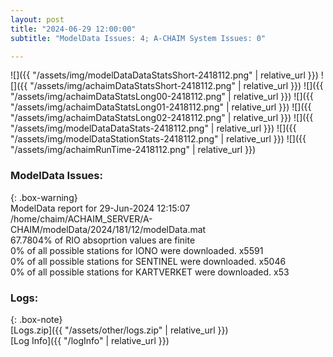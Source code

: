 ```yaml
---
layout: post
title: "2024-06-29 12:00:00"
subtitle: "ModelData Issues: 4; A-CHAIM System Issues: 0"

---
```


![]({{ "/assets/img/modelDataDataStatsShort-2418112.png" | relative_url }})
![]({{ "/assets/img/achaimDataStatsShort-2418112.png" | relative_url }})
![]({{ "/assets/img/achaimDataStatsLong00-2418112.png" | relative_url }})
![]({{ "/assets/img/achaimDataStatsLong01-2418112.png" | relative_url }})
![]({{ "/assets/img/achaimDataStatsLong02-2418112.png" | relative_url }})
![]({{ "/assets/img/modelDataDataStats-2418112.png" | relative_url }})
![]({{ "/assets/img/modelDataStationStats-2418112.png" | relative_url }})
![]({{ "/assets/img/achaimRunTime-2418112.png" | relative_url }})


### ModelData Issues:  
  
{: .box-warning}  
 ModelData report for 29-Jun-2024 12:15:07   
 /home/chaim/ACHAIM_SERVER/A-CHAIM/modelData/2024/181/12/modelData.mat   
 67.7804% of RIO absoprtion values are finite   
 0% of all possible stations for IONO were downloaded. x5591   
 0% of all possible stations for SENTINEL were downloaded. x5046   
 0% of all possible stations for KARTVERKET were downloaded. x53   
  


### Logs:  
  
{: .box-note}  
[Logs.zip]({{ "/assets/other/logs.zip" | relative_url }})  
[Log Info]({{ "/logInfo" | relative_url }})  
